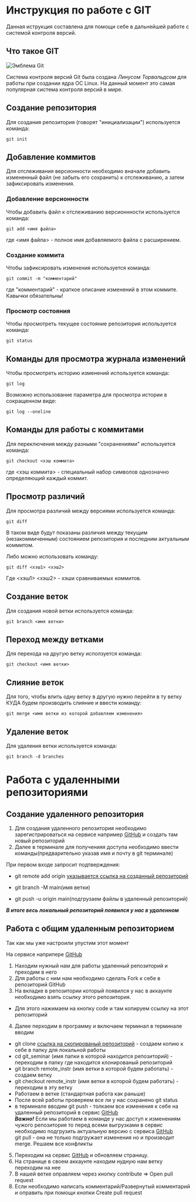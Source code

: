 # **Инструкция по работе с GIT**

Данная иструкция составлена для помощи себе в дальнейшей работе с системой контроля версий.

## Что такое GIT

![Эмблема Git](git.JPG)

Система контроля версий Git была создана *Линусом Торвальдсом* для работы при создании ядра ОС Linux. На данный момент это самая популярная система контроля версий в мире.

## Создание репозитория

Для создания репозитория (говорят "инициализации") используется команда:

    git init

## Добавление коммитов

Для отслеживания версионности необходимо вначале добавить измененный файл (не забыть его сохранить) к отслеживанию, а затем зафиксировать изменения.

### Добавление версионности

Чтобы добавить файл к отслеживанию версионнности используется команда:

    git add <имя файла>

где <имя файла> - полное имя добавляемого файла с расширением.

### Создание коммита

Чтобы зафиксировать изменения используется команда:

    git commit -m "комментарий"

где "комментарий" - краткое описание изменений в этом коммите. Кавычки обязательны!

### Просмотр состояния

Чтобы просмотреть текущее состояние репозитория используется команда:

    git status

## Команды для просмотра журнала изменений

Чтобы просмотреть историю изменений используется команда:

    git log

Возможно использование параметра для просмотра истории в сокращенном виде:

    git log --oneline

## Команды для работы с коммитами

Для переключения между разными "сохранениями" используется команда:

    git checkout <хэш коммита>

где <хэш коммита> - специальный набор символов однозначно определяющий каждый коммит.

## Просмотр различий

Для просмотра различий между версиями используется команда:

    git diff

В таком виде будут показаны различия между текущим (незакоммиченным) состоянием репозитория и последним актуальным коммитом.

Либо можно использовать команду:

    git diff <хэш1> <хэш2>

Где <хэш1> <хэш2> - хэши сравниваемых коммитов.

## Создание веток

Для создания новой ветки используется команда:

    git branch <имя ветки>

## Переход между ветками

Для перехода на другую ветку исползуется команда:

    git checkout <имя ветки>

## Слияние веток

Для того, чтобы влить одну ветку в другую нужно перейти в ту ветку КУДА будем производить слияние и ввести команду:

    git merge <имя ветки из которой добавляем изменения>

## Удаление веток

Для удаления ветки используется команда:
    
    git branch -d branches
 
 # Работа с удаленными репозиториями

 ## Создание удаленного репозитория

 1. Для создания удаленного репозитория необходимо зарегистрироваться на сервисе например [GitHub](https://github.com/) и создать там новый репозиторий
2. Далее в терминале для полученияя доступа необходимо ввести команды(предварительно указав имя и почту в git терминале)

При первом входе запросит подтверждения:

* git remote add origin [указывается ссылка на созданный репозиторий](https://github.com/DaniyalAhunov/delete.git)

* git branch -M main(имя ветки)

* git push -u origin main(подгрузаем файлы в удаленный репозиторий)

__*В итоге весь локальный репозиторий появился у нас в удаленном*__

## Работа с общим удаленным репозиторием 
Так как мы уже настроили упустим этот момент 

На сервисе наприпере [GitHub](https://github.com/) 
1. Находим нужный нам для работы удаленный репозиторий и преходим в него
2. Для работы с ним нам необходимо сделать Fork к себе в репозиторий GitHub 
3. На вкладке в репозитории который появился у нас в аккаунте необходимо взять ссылку этого репозитория.
* Для этого нажимаем на кнопку code и там копируем ссылку на этот репозиторий
4. Далее перходим в программу и включаем терминал в терминале вводим 
* git clone [ссылка на скопированый репозиторий](https://github.com/DaniyalAhunov/git_seminar.git) - создаем копию к себе в папку для локальной работы
* cd git_seminar (имя папки в которой находится репозиторий) - переходим в папку где находится клонированый репозиторий
* git branch remote_instr (имя ветки в которой будем работать) - создаем ветку
* git checkout remote_instr (имя ветки в которой будем работать) - переходим в эту ветку
* Работаем в ветке (стандартная работа как раньше)
* После всей работы проверяем все ли у нас сохранено git status
* в терминале вводим git push - толкаем все изменения к себе на удаленный репозиторий в сервис [GitHub](https://github.com/)  
_**Важно!**_ Если мы работаем в команде у нас доступ к изменениям чужого репозитория то перед всеми выгрузками в сервис необходимо подгрузить актуальную версию с сервиса [GitHub](https://github.com/)   
 git pull - она не только подгружает изменения но и производит merge. Решаем все конфликты 
5.  Переходим на сервис [GitHub](https://github.com/) и обновляем страницу.
6. На странице в своем аккаунте находим нудную нам ветку переходим на нее
7. В нашей ветке оправляем через кнопку contribute => Open pull request
8. Если необходимо написать комментарий/Развернутый комментарий и оправить при помощи кнопки Create pull request


